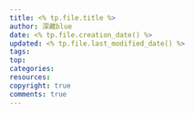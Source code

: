 ```yaml
---
title: <% tp.file.title %>
author: 深藏blue
date: <% tp.file.creation_date() %>
updated: <% tp.file.last_modified_date() %>
tags:
top:   
categories:
resources:
copyright: true
comments: true
---
```

<meta name="referrer" content="no-referrer"/>
<!--more-->

